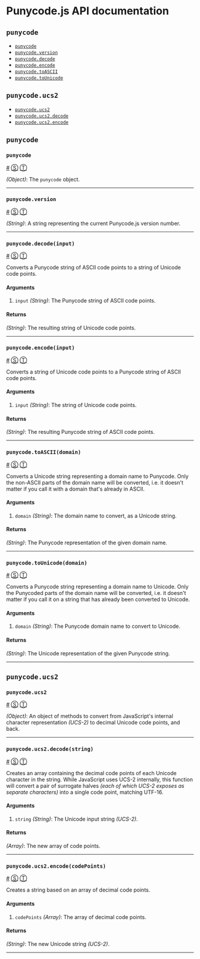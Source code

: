 # Punycode.js API documentation

<!-- div -->


<!-- div -->

## <a id="punycode"></a>`punycode`
* [`punycode`](#punycode)
* [`punycode.version`](#punycodeversion)
* [`punycode.decode`](#punycodedecodeinput)
* [`punycode.encode`](#punycodeencodeinput)
* [`punycode.toASCII`](#punycodetoasciidomain)
* [`punycode.toUnicode`](#punycodetounicodedomain)

<!-- /div -->


<!-- div -->

## `punycode.ucs2`
* [`punycode.ucs2`](#punycodeucs2)
* [`punycode.ucs2.decode`](#punycodeucs2decodestring)
* [`punycode.ucs2.encode`](#punycodeucs2encodecodepoints)

<!-- /div -->


<!-- /div -->


<!-- div -->


<!-- div -->

## `punycode`

<!-- div -->

### <a id="punycode"></a>`punycode`
<a href="#punycode">#</a> [&#x24C8;](https://github.com/bestiejs/punycode.js/blob/master/punycode.js#L9 "View in source") [&#x24C9;][1]

*(Object)*: The `punycode` object.

* * *

<!-- /div -->


<!-- div -->

### <a id="punycodeversion"></a>`punycode.version`
<a href="#punycodeversion">#</a> [&#x24C8;](https://github.com/bestiejs/punycode.js/blob/master/punycode.js#L473 "View in source") [&#x24C9;][1]

*(String)*: A string representing the current Punycode.js version number.

* * *

<!-- /div -->


<!-- div -->

### <a id="punycodedecodeinput"></a>`punycode.decode(input)`
<a href="#punycodedecodeinput">#</a> [&#x24C8;](https://github.com/bestiejs/punycode.js/blob/master/punycode.js#L221 "View in source") [&#x24C9;][1]

Converts a Punycode string of ASCII code points to a string of Unicode code points.

#### Arguments
1. `input` *(String)*: The Punycode string of ASCII code points.

#### Returns
*(String)*: The resulting string of Unicode code points.

* * *

<!-- /div -->


<!-- div -->

### <a id="punycodeencodeinput"></a>`punycode.encode(input)`
<a href="#punycodeencodeinput">#</a> [&#x24C8;](https://github.com/bestiejs/punycode.js/blob/master/punycode.js#L323 "View in source") [&#x24C9;][1]

Converts a string of Unicode code points to a Punycode string of ASCII code points.

#### Arguments
1. `input` *(String)*: The string of Unicode code points.

#### Returns
*(String)*: The resulting Punycode string of ASCII code points.

* * *

<!-- /div -->


<!-- div -->

### <a id="punycodetoasciidomain"></a>`punycode.toASCII(domain)`
<a href="#punycodetoasciidomain">#</a> [&#x24C8;](https://github.com/bestiejs/punycode.js/blob/master/punycode.js#L456 "View in source") [&#x24C9;][1]

Converts a Unicode string representing a domain name to Punycode. Only the non-ASCII parts of the domain name will be converted, i.e. it doesn't matter if you call it with a domain that's already in ASCII.

#### Arguments
1. `domain` *(String)*: The domain name to convert, as a Unicode string.

#### Returns
*(String)*: The Punycode representation of the given domain name.

* * *

<!-- /div -->


<!-- div -->

### <a id="punycodetounicodedomain"></a>`punycode.toUnicode(domain)`
<a href="#punycodetounicodedomain">#</a> [&#x24C8;](https://github.com/bestiejs/punycode.js/blob/master/punycode.js#L440 "View in source") [&#x24C9;][1]

Converts a Punycode string representing a domain name to Unicode. Only the Punycoded parts of the domain name will be converted, i.e. it doesn't matter if you call it on a string that has already been converted to Unicode.

#### Arguments
1. `domain` *(String)*: The Punycode domain name to convert to Unicode.

#### Returns
*(String)*: The Unicode representation of the given Punycode string.

* * *

<!-- /div -->


<!-- /div -->


<!-- div -->

## `punycode.ucs2`

<!-- div -->

### <a id="punycodeucs2"></a>`punycode.ucs2`
<a href="#punycodeucs2">#</a> [&#x24C8;](https://github.com/bestiejs/punycode.js/blob/master/punycode.js#L481 "View in source") [&#x24C9;][1]

*(Object)*: An object of methods to convert from JavaScript's internal character representation *(UCS-2)* to decimal Unicode code points, and back.

* * *

<!-- /div -->


<!-- div -->

### <a id="punycodeucs2decodestring"></a>`punycode.ucs2.decode(string)`
<a href="#punycodeucs2decodestring">#</a> [&#x24C8;](https://github.com/bestiejs/punycode.js/blob/master/punycode.js#L105 "View in source") [&#x24C9;][1]

Creates an array containing the decimal code points of each Unicode character in the string. While JavaScript uses UCS-2 internally, this function will convert a pair of surrogate halves *(each of which UCS-2 exposes as separate characters)* into a single code point, matching UTF-16.

#### Arguments
1. `string` *(String)*: The Unicode input string *(UCS-2)*.

#### Returns
*(Array)*: The new array of code points.

* * *

<!-- /div -->


<!-- div -->

### <a id="punycodeucs2encodecodepoints"></a>`punycode.ucs2.encode(codePoints)`
<a href="#punycodeucs2encodecodepoints">#</a> [&#x24C8;](https://github.com/bestiejs/punycode.js/blob/master/punycode.js#L136 "View in source") [&#x24C9;][1]

Creates a string based on an array of decimal code points.

#### Arguments
1. `codePoints` *(Array)*: The array of decimal code points.

#### Returns
*(String)*: The new Unicode string *(UCS-2)*.

* * *

<!-- /div -->


<!-- /div -->


<!-- /div -->


  [1]: #punycode "Jump back to the TOC."